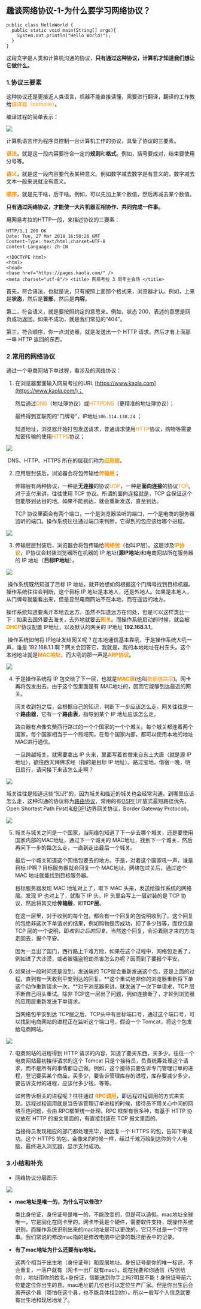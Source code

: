 ## 趣谈网络协议-1-为什么要学习网络协议？

```
public class HelloWorld {
  public static void main(String[] args){
    System.out.println("Hello World!");
  }
}
```

这段文字是人类和计算机沟通的协议，**只有通过这种协议，计算机才知道我们想让它做什么。**



### 1.协议三要素

这种协议还是更接近人类语言，机器不能直接读懂，需要进行翻译，翻译的工作教给<font color=#FF8C00>编译器（compile）</font>。

编译过程的简单表示：

![](images/NetworkProtocol-01-01.png)

计算机语言作为程序员控制一台计算机工作的协议，具备了协议的三要素。

<font color=#FF8C00>**语法**</font>，就是这一段内容要符合一定的**规则**和**格式**。例如，括号要成对，结束要使用分号等。 

<font color=#FF8C00>**语义**</font>，就是这一段内容要代表某种意义。例如数字减去数字是有意义的，数字减去文本一般来说就没有意义。 

<font color=#FF8C00>**顺序**</font>，就是先干啥，后干啥。例如，可以先加上某个数值，然后再减去某个数值。 



**只有通过网络协议，才能使一大片机器互相协作、共同完成一件事。**

用网易考拉的HTTP一段，来描述协议的三要素：

```
HTTP/1.1 200 OK
Date: Tue, 27 Mar 2018 16:50:26 GMT
Content-Type: text/html;charset=UTF-8
Content-Language: zh-CN
 
<!DOCTYPE html>
<html>
<head>
<base href="https://pages.kaola.com/" />
<meta charset="utf-8"/> <title> 网易考拉 3 周年主会场 </title>
```

首先，符合语法，也就是说，只有按照上面那个格式来，浏览器才认。例如，上来是**状态**，然后是**首部**，然后是**内容**。 

第二，符合语义，就是要按照约定的意思来。例如，状态 200，表述的意思是网页成功返回。如果不成功，就是我们常见的“404”。 

第三，符合顺序，你一点浏览器，就是发送出一个 HTTP 请求，然后才有上面那一串 HTTP 返回的东西。 



### 2.常用的网络协议

通过一个电商网站下单过程，看涉及的网络协议：

1. 在浏览器里面输入网易考拉的URL [https://www.kaola.com](https://www.kaola.com/)；

   然后通过<font color=#FF8C00>DNS</font>（地址簿协议）或<font color=#FF8C00>HTTPDNS</font>（更精准的地址簿协议）；

   最终得到互联网的“门牌号”，IP地址`106.114.138.24` ；

   知道地址，浏览器开始打包发送请求，普通请求使用<font color=#FF8C00>HTTP</font>协议，购物等需要加密传输的使用<font color=#FF8C00>HTTPS</font>协议；

![](images/NetworkProtocol-01-03.jpg)

​	DNS、HTTP、HTTPS 所在的层我们称为<font color=#FF8C00>**应用层**</font>。

2. 应用层封装后，浏览器会将包传输给<font color=#FF8C00>**传输层**</font>；

   传输层有两种协议，一种是**无连接**的协议<font color=#FF8C00>UDP</font>，一种是**面向连接**的协议<font color=#FF8C00>TCP</font>。对于支付来讲，往往使用 TCP 协议。所谓的面向连接就是，TCP 会保证这个包能够到达目的地。如果不能到达，就会重新发送，直至到达。

   TCP 协议里面会有两个端口，一个是浏览器监听的端口，一个是电商的服务器监听的端口。操作系统往往通过端口来判断，它得到的包应该给哪个进程。

![](images/NetworkProtocol-01-04.jpg)

3. 传输层层封装后，浏览器会将包传输给<font color=#FF8C00>**网络层**</font>（也叫IP层）。这层涉及<font color=#FF8C00>**IP协议**</font>，IP协议会封装浏览器所在机器的 IP 地址(**源IP地址**)和电商网站所在服务器的 IP 地址（**目标IP地址**）。

![](images\NetworkProtocol-01-05.jpg)

​	操作系统既然知道了目标 IP 地址，就开始想如何根据这个门牌号找到目标机器。操作系统往往会判断，这个目标 IP 地址是本地人，还是外地人。如果是本地人，从门牌号就能看出来，但是显然电商网站不在本地，而在遥远的地方。 

​	操作系统知道要离开本地去远方。虽然不知道远方在何处，但是可以这样类比一下：如果去国外要去海关，去外地就要去<font color=#FF8C00>**网关**</font>。而操作系统启动的时候，就会被<font color=#FF8C00>**DHCP**</font>协议配置 IP地址，以及默认的网关的 IP地址 **192.168.1.1**。 

​	操作系统如何将 IP地址发给网关呢？在本地通信基本靠吼，于是操作系统大吼一声，谁是 192.168.1.1 啊？网关会回答它，我就是，我的本地地址在村东头。这个本地地址就是<font color=#FF8C00>**MAC地址**</font>，而大吼的那一声是<font color=#FF8C00>**ARP协议**</font>。 

![](images/NetworkProtocol-01-06.jpg)

4. 于是操作系统将 IP 包交给了下一层，也就是<font color=#FF8C00>**MAC层**</font>(也叫<font color=#FF8C00>数据链路层</font>)。网卡再将包发出去。由于这个包里面是有 MAC地址的，因而它能够到达最近的网关。 

   网关收到包之后，会根据自己的知识，判断下一步应该怎么走。网关往往是一个**路由器**，它有一个**路由表**，指导到某个 IP 地址应该怎么走。 

   路由器有点像玄奘西行路过的一个个国家的一个个城关。每个城关都连着两个国家，每个国家相当于一个局域网，在每个国家内部，都可以使用本地的地址MAC进行通信。 

   一旦跨越城关，就需要拿出 IP 头来，里面写着贫僧来自东土大唐（就是源 IP 地址），欲往西天拜佛求经（指的是目标 IP 地址）。路过宝地，借宿一晚，明日启行，请问接下来该怎么走啊？ 

![](images/NetworkProtocol-01-07.jpg)

​	城关往往是知道这些“知识”的，因为城关和临近的城关也会经常沟通。到哪里应该怎么走，这种沟通的协议称为<font color=#FF8C00>[路由协议](https://zh.wikipedia.org/wiki/路由协议)</font>，常用的有[OSPF](https://zh.wikipedia.org/wiki/开放式最短路径优先)(开放式最短路径优先，Open Shortest Path First)和[BGP](https://zh.wikipedia.org/wiki/边界网关协议)(边界网关协议，Border Gateway Protocol)。

![](images/NetworkProtocol-01-08.jpg)

5. 城关与城关之间是一个国家，当网络包知道了下一步去哪个城关，还是要使用国家内部的MAC地址，通过下一个城关的 MAC地址，找到下一个城关，然后再问下一步的路怎么走，一直到走出最后一个城关。 

   最后一个城关知道这个网络包要去的地方。于是，对着这个国家吼一声，谁是目标 IP啊？目标服务器就会回复一个 MAC地址。网络包过关后，通过这个 MAC 地址就能找到目标服务器。 

   目标服务器发现 MAC 地址对上了，取下 MAC 头来，发送给操作系统的网络层。发现 IP 也对上了，就取下 IP 头。IP 头里会写上一层封装的是 TCP 协议，然后将其交给**传输层**，即**TCP层**。 

   在这一层里，对于收到的每个包，都会有一个回复的包说明收到了。这个回复的包绝非这次下单请求的结果，例如购物是否成功，扣了多少钱等，而仅仅是 TCP 层的一个说明，即*收到之后的回复*。当然这个回复，会沿着刚才来的方向走回去，报个平安。 

   因为一旦出了国门，西行路上千难万险，如果在这个过程中，网络包走丢了，例如进了大沙漠，或者被强盗抢劫杀害怎么办呢？因而到了要报个平安。 

6. 如果过一段时间还是没到，发送端的 TCP层会重新发送这个包，还是上面的过程，直到有一天收到平安到达的回复。**这个重试绝非你的浏览器重新将下单这个动作重新请求一次。**对于浏览器来讲，就发送了一次下单请求，TCP 层不断自己闷头重试。除非 TCP这一层出了问题，例如连接断了，才轮到浏览器的应用层重新发送下单请求。 

   当网络包平安到达 TCP层之后，TCP头中有目标端口号，通过这个端口号，可以找到电商网站的进程正在监听这个端口号，假设一个 Tomcat，将这个包发给电商网站。 

![](images/NetworkProtocol-01-09.jpg)

7. 电商网站的进程得到 HTTP 请求的内容，知道了要买东西，买多少。往往一个电商网站最初接待请求的这个 Tomcat 只是个接待员，负责统筹处理这个请求，而不是所有的事情都自己做。例如，这个接待员要告诉专门管理订单的进程，登记要买某个商品，买多少，要告诉管理库存的进程，库存要减少多少，要告诉支付的进程，应该付多少钱，等等。 

   如何告诉相关的进程呢？往往通过<font color=#FF8C00> **RPC调用**</font>，即远程过程调用的方式来实现。远程过程调用就是当告诉管理订单进程的时候，接待员不用关心中间的网络互连问题，会由 RPC框架统一处理。RPC 框架有很多种，有基于 HTTP 协议放在 HTTP 的报文里面的，有直接封装在 TCP 报文里面的。 

   当接待员发现相应的部门都处理完毕，就回复一个 HTTPS 的包，告知下单成功。这个 HTTPS 的包，会像来的时候一样，经过千难万险到达你的个人电脑，最终进入浏览器，显示支付成功。 



### 3.小结和补充

- 网络协议分层图示

![](images/NetworkProtocol-01-10.jpg)



- **mac地址是唯一的，为什么可以修改?**  

   类比身份证，身份证号是唯一的，不能改变的，但是可以造假。mac地址全球唯一，它是固化在网卡里的。网卡毕竟是个硬件，需要软件支持，既操作系统识别。而操作系统识别出来的mac地址是可以更改的，它只不过是一个字符串。我们常说的修改mac指的是修改电脑中记录的既注册表中的记录。

-  **有了mac地址为什么还要有ip地址。**  

   这两个相当于出生地（身份证号）和现居地址。身份证号是你的唯一标识，不会重复，一落户就有（网卡一出厂就有mac）。现在我要和你通信（写信给你），地址用你的姓名+身份证，信能送到你手上吗?明显不能！身份证号前六位能定位你出生的县。mac地址前几位也可以定位生产厂家。但是你出生后会离开这个县（哪怕在这个县，也不能具体找到你）。所以一般写个人信息就要有出生地和现居地址了。